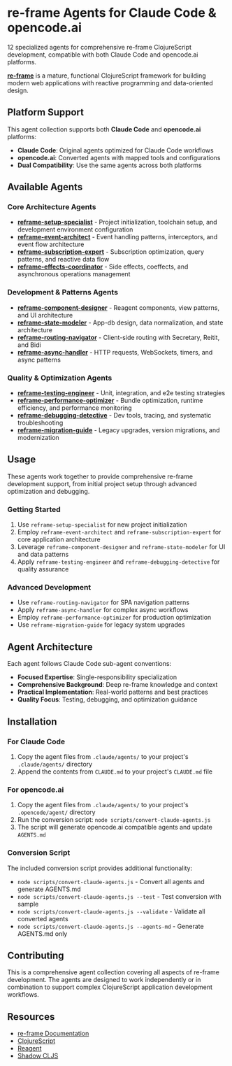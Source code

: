 # re-frame Agents for Claude Code & opencode.ai

12 specialized agents for comprehensive re-frame ClojureScript development, compatible with both Claude Code and opencode.ai platforms.

**[re-frame](https://day8.github.io/re-frame/re-frame/)** is a mature, functional ClojureScript framework for building modern web applications with reactive programming and data-oriented design.

## Platform Support

This agent collection supports both **Claude Code** and **opencode.ai** platforms:

- **Claude Code**: Original agents optimized for Claude Code workflows
- **opencode.ai**: Converted agents with mapped tools and configurations
- **Dual Compatibility**: Use the same agents across both platforms

## Available Agents

### Core Architecture Agents
- **[reframe-setup-specialist](/.claude/agents/reframe-setup-specialist.md)** - Project initialization, toolchain setup, and development environment configuration
- **[reframe-event-architect](/.claude/agents/reframe-event-architect.md)** - Event handling patterns, interceptors, and event flow architecture  
- **[reframe-subscription-expert](/.claude/agents/reframe-subscription-expert.md)** - Subscription optimization, query patterns, and reactive data flow
- **[reframe-effects-coordinator](/.claude/agents/reframe-effects-coordinator.md)** - Side effects, coeffects, and asynchronous operations management

### Development & Patterns Agents
- **[reframe-component-designer](/.claude/agents/reframe-component-designer.md)** - Reagent components, view patterns, and UI architecture
- **[reframe-state-modeler](/.claude/agents/reframe-state-modeler.md)** - App-db design, data normalization, and state architecture
- **[reframe-routing-navigator](/.claude/agents/reframe-routing-navigator.md)** - Client-side routing with Secretary, Reitit, and Bidi
- **[reframe-async-handler](/.claude/agents/reframe-async-handler.md)** - HTTP requests, WebSockets, timers, and async patterns

### Quality & Optimization Agents  
- **[reframe-testing-engineer](/.claude/agents/reframe-testing-engineer.md)** - Unit, integration, and e2e testing strategies
- **[reframe-performance-optimizer](/.claude/agents/reframe-performance-optimizer.md)** - Bundle optimization, runtime efficiency, and performance monitoring
- **[reframe-debugging-detective](/.claude/agents/reframe-debugging-detective.md)** - Dev tools, tracing, and systematic troubleshooting
- **[reframe-migration-guide](/.claude/agents/reframe-migration-guide.md)** - Legacy upgrades, version migrations, and modernization

## Usage

These agents work together to provide comprehensive re-frame development support, from initial project setup through advanced optimization and debugging.

### Getting Started
1. Use `reframe-setup-specialist` for new project initialization
2. Employ `reframe-event-architect` and `reframe-subscription-expert` for core application architecture
3. Leverage `reframe-component-designer` and `reframe-state-modeler` for UI and data patterns
4. Apply `reframe-testing-engineer` and `reframe-debugging-detective` for quality assurance

### Advanced Development
- Use `reframe-routing-navigator` for SPA navigation patterns
- Apply `reframe-async-handler` for complex async workflows
- Employ `reframe-performance-optimizer` for production optimization
- Use `reframe-migration-guide` for legacy system upgrades

## Agent Architecture

Each agent follows Claude Code sub-agent conventions:
- **Focused Expertise**: Single-responsibility specialization
- **Comprehensive Background**: Deep re-frame knowledge and context
- **Practical Implementation**: Real-world patterns and best practices
- **Quality Focus**: Testing, debugging, and optimization guidance

## Installation

### For Claude Code
1. Copy the agent files from `.claude/agents/` to your project's `.claude/agents/` directory
2. Append the contents from `CLAUDE.md` to your project's `CLAUDE.md` file

### For opencode.ai
1. Copy the agent files from `.claude/agents/` to your project's `.opencode/agent/` directory
2. Run the conversion script: `node scripts/convert-claude-agents.js`
3. The script will generate opencode.ai compatible agents and update `AGENTS.md`

### Conversion Script
The included conversion script provides additional functionality:
- `node scripts/convert-claude-agents.js` - Convert all agents and generate AGENTS.md
- `node scripts/convert-claude-agents.js --test` - Test conversion with sample
- `node scripts/convert-claude-agents.js --validate` - Validate all converted agents
- `node scripts/convert-claude-agents.js --agents-md` - Generate AGENTS.md only

## Contributing

This is a comprehensive agent collection covering all aspects of re-frame development. The agents are designed to work independently or in combination to support complex ClojureScript application development workflows.

## Resources

- [re-frame Documentation](https://day8.github.io/re-frame/re-frame/)
- [ClojureScript](https://clojurescript.org/)
- [Reagent](https://reagent-project.github.io/)
- [Shadow CLJS](https://shadow-cljs.github.io/docs/UsersGuide.html)